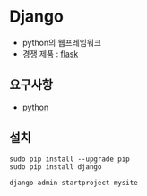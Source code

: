 # Django
* python의 웹프레임워크
* 경쟁 제품 : [flask](http://flask.pocoo.org/)

## 요구사항
* [python](https://python.org)


## 설치
```
sudo pip install --upgrade pip
sudo pip install django

django-admin startproject mysite
```
